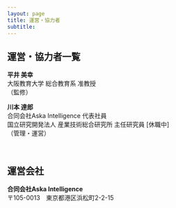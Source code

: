 ```yaml
---
layout: page
title: 運営・協力者
subtitle: 
---
```


## 運営・協力者一覧

**平井 美幸** <br>
大阪教育大学 総合教育系 准教授 <br>
（監修）

**川本 達郎** <br>
合同会社Aska Intelligence 代表社員 <br>
国立研究開発法人 産業技術総合研究所 主任研究員 [休職中] <br>
（管理・運営）


<br>

## 運営会社

**合同会社Aska Intelligence** <br>
〒105-0013　東京都港区浜松町2-2-15